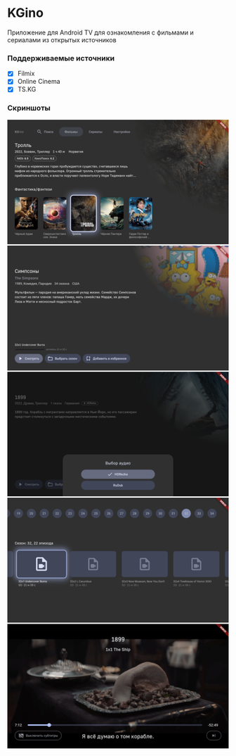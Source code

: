 # KGino

Приложение для Android TV для ознакомления с фильмами и сериалами из открытых источников

### Поддерживаемые источники

- [x] Filmix
- [x] Online Cinema
- [x] TS.KG

### Скриншоты

![screenshot 1](/screenshots/1.png?raw=true)
![screenshot 2](/screenshots/2.png?raw=true)
![screenshot 3](/screenshots/3.png?raw=true)
![screenshot 4](/screenshots/4.png?raw=true)
![screenshot 5](/screenshots/5.png?raw=true)
